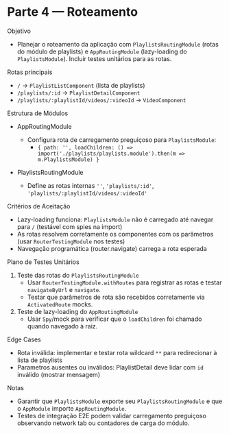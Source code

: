# Parte 4 — Roteamento

Objetivo
- Planejar o roteamento da aplicação com `PlaylistsRoutingModule` (rotas do módulo de playlists) e `AppRoutingModule` (lazy-loading do `PlaylistsModule`). Incluir testes unitários para as rotas.

Rotas principais
- `/` -> `PlaylistListComponent` (lista de playlists)
- `/playlists/:id` -> `PlaylistDetailComponent`
- `/playlists/:playlistId/videos/:videoId` -> `VideoComponent`

Estrutura de Módulos
- AppRoutingModule
  - Configura rota de carregamento preguiçoso para `PlaylistsModule`:
    - `{ path: '', loadChildren: () => import('./playlists/playlists.module').then(m => m.PlaylistsModule) }`

- PlaylistsRoutingModule
  - Define as rotas internas `''`, `'playlists/:id'`, `'playlists/:playlistId/videos/:videoId'`

Critérios de Aceitação
- Lazy-loading funciona: `PlaylistsModule` não é carregado até navegar para `/` (testável com spies na import)
- As rotas resolvem corretamente os componentes com os parâmetros (usar `RouterTestingModule` nos testes)
- Navegação programática (router.navigate) carrega a rota esperada

Plano de Testes Unitários
1. Teste das rotas do `PlaylistsRoutingModule`
   - Usar `RouterTestingModule.withRoutes` para registrar as rotas e testar `navigateByUrl` e `navigate`.
   - Testar que parâmetros de rota são recebidos corretamente via `ActivatedRoute` mocks.
2. Teste de lazy-loading do `AppRoutingModule`
   - Usar `Spy`/mock para verificar que o `loadChildren` foi chamado quando navegado à raiz.

Edge Cases
- Rota inválida: implementar e testar rota wildcard `**` para redirecionar à lista de playlists
- Parametros ausentes ou inválidos: PlaylistDetail deve lidar com `id` inválido (mostrar mensagem)

Notas
- Garantir que `PlaylistsModule` exporte seu `PlaylistsRoutingModule` e que o `AppModule` importe `AppRoutingModule`.
- Testes de integração E2E podem validar carregamento preguiçoso observando network tab ou contadores de carga do módulo.
